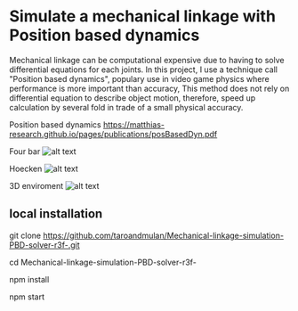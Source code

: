 
# Simulate a mechanical linkage with Position based dynamics
Mechanical linkage can be computational expensive due to having to solve differential equations for each joints. In this project, I use a technique call "Position based dynamics", populary use in video game physics where performance is more important than accuracy, This method does not rely on differential equation to describe object motion, therefore, speed up calculation by several fold in trade of a small physical accuracy.

Position based dynamics  https://matthias-research.github.io/pages/publications/posBasedDyn.pdf

Four bar 
![alt text][logo]

[logo]: https://github.com/TaroAndMulan/Mechanical-linkage-simulation-PBD-solver-r3f-/blob/master/public/fourbar.gif "Four Bar linkage"


Hoecken
![alt text][logo]

[logo]: https://github.com/TaroAndMulan/Mechanical-linkage-simulation-PBD-solver-r3f-/blob/master/public/Houken.gif "Hoecken linkage"

3D enviroment
![alt text][logo]

[logo]: https://github.com/TaroAndMulan/Mechanical-linkage-simulation-PBD-solver-r3f-/blob/master/public/3d.gif "peaucellier linkage"



## local installation

git clone https://github.com/taroandmulan/Mechanical-linkage-simulation-PBD-solver-r3f-.git

cd Mechanical-linkage-simulation-PBD-solver-r3f-

npm install

npm start




